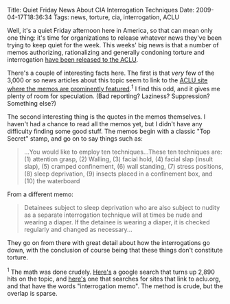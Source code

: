 Title: Quiet Friday News About CIA Interrogation Techniques
Date: 2009-04-17T18:36:34
Tags: news, torture, cia, interrogation, ACLU


Well, it's a quiet Friday afternoon here in America, so that can mean only one thing: it's time for organizations to release whatever news they've been trying to keep quiet for the week. This weeks' big news is that a number of memos authorizing, rationalizing and generally condoning torture and interrogation <a href="http://news.google.com/news?pz=1&ncl=1334762857&topic=h" target="_blank">have been released to the ACLU</a>. 

There's a couple of interesting facts here.  The first is that <i>very</i> few of the 3,000 or so news articles about this topic seem to link to the <a href="http://www.aclu.org/safefree/general/olc_memos.html" target="_blank">ACLU site where the memos are prominently featured</a>.<sup>1</sup> I find this odd, and it gives me plenty of room for speculation. (Bad reporting? Laziness? Suppression? Something else?)

The second interesting thing is the quotes in the memos themselves. I haven't had a chance to read all the memos yet, but I didn't have any difficulty finding some good stuff. The memos begin with a classic "Top Secret" stamp, and go on to say things such as:<blockquote>...You would like to employ ten techniques...These ten techniques are: (1) attention grasp, (2) Walling, (3) facial hold, (4) facial slap (insult slap), (5) cramped confinement, (6) wall standing, (7) stress positions, (8) sleep deprivation, (9) insects placed in a confinement box, and (10) the waterboard</blockquote>
From a different memo:<blockquote>Detainees subject to sleep deprivation who are also subject to nudity as a separate interrogation technique will at times be nude and wearing a diaper. If the detainee is wearing a diaper, it is checked regularly and changed as necessary...</blockquote>

They go on from there with great detail about how the interrogations go down, with the conclusion of course being that these things don't constitute torture.

<sup>1</sup> The math was done crudely. <a href="http://news.google.com/news?pz=1&ncl=1334762857&topic=h">Here's</a> a google search that turns up 2,890 hits on the topic, and <a href="http://www.google.com/search?hl=en&num=20&q=link%3Ahttp%3A%2F%2Fwww.aclu.org%2Fsafefree%2Fgeneral%2Folc_memos.html+interrogation+memo&btnG=Search">here's</a> one that searches for sites that link to aclu.org, and that have the words "interrogation memo". The method is crude, but the overlap is sparse.